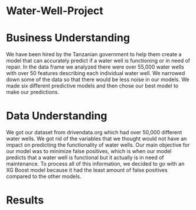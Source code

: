 # Water-Well-Project

# Business Understanding 

We have been hired by the Tanzanian government to help them create a model that can accurately predict if a water well is functioning or in need of repair. In the data frame we analyzed there were over 55,000 water wells with over 50 features describing each individual water well. We narrowed down some of the data so that there would be less noise in our models. We made six different predictive models and then chose our best model to make our predictions. 

# Data Understanding 

We got our dataset from drivendata.org which had over 50,000 different water wells. We got rid of the variables that we thought would not have an impact on predicting the functionality of water wells. Our main objective for our model was to minimize false positives, which is when our model predicts that a water well is functional but it actually is in need of maintenance. To process all of this information, we decided to go with an XG Boost model because it had the least amount of false positives compared to the other models. 

# Results 

